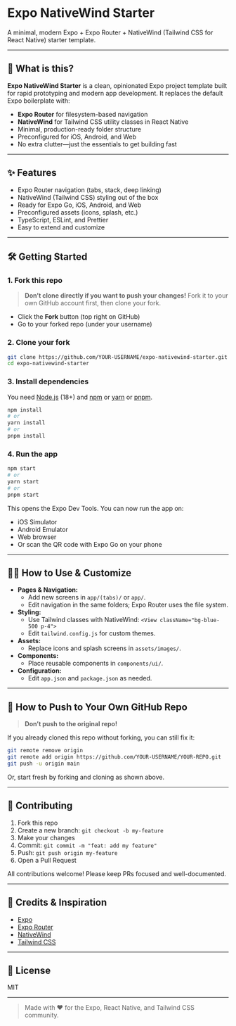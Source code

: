 # Expo NativeWind Starter

A minimal, modern Expo + Expo Router + NativeWind (Tailwind CSS for React Native) starter template.

---

## 🚀 What is this?

**Expo NativeWind Starter** is a clean, opinionated Expo project template built for rapid prototyping and modern app development. It replaces the default Expo boilerplate with:

- **Expo Router** for filesystem-based navigation
- **NativeWind** for Tailwind CSS utility classes in React Native
- Minimal, production-ready folder structure
- Preconfigured for iOS, Android, and Web
- No extra clutter—just the essentials to get building fast

---

## ✨ Features

- Expo Router navigation (tabs, stack, deep linking)
- NativeWind (Tailwind CSS) styling out of the box
- Ready for Expo Go, iOS, Android, and Web
- Preconfigured assets (icons, splash, etc.)
- TypeScript, ESLint, and Prettier
- Easy to extend and customize

---

## 🛠️ Getting Started

### 1. **Fork this repo**

> **Don’t clone directly if you want to push your changes!**
> Fork it to your own GitHub account first, then clone your fork.

- Click the **Fork** button (top right on GitHub)
- Go to your forked repo (under your username)

### 2. **Clone your fork**

```sh
git clone https://github.com/YOUR-USERNAME/expo-nativewind-starter.git
cd expo-nativewind-starter
```

### 3. **Install dependencies**

You need [Node.js](https://nodejs.org/) (18+) and [npm](https://www.npmjs.com/) or [yarn](https://yarnpkg.com/) or [pnpm](https://pnpm.io/).

```sh
npm install
# or
yarn install
# or
pnpm install
```

### 4. **Run the app**

```sh
npm start
# or
yarn start
# or
pnpm start
```

This opens the Expo Dev Tools. You can now run the app on:

- iOS Simulator
- Android Emulator
- Web browser
- Or scan the QR code with Expo Go on your phone

---

## 🧑‍💻 How to Use & Customize

- **Pages & Navigation:**
  - Add new screens in `app/(tabs)/` or `app/`.
  - Edit navigation in the same folders; Expo Router uses the file system.
- **Styling:**
  - Use Tailwind classes with NativeWind: `<View className="bg-blue-500 p-4">`
  - Edit `tailwind.config.js` for custom themes.
- **Assets:**
  - Replace icons and splash screens in `assets/images/`.
- **Components:**
  - Place reusable components in `components/ui/`.
- **Configuration:**
  - Edit `app.json` and `package.json` as needed.

---

## 📝 How to Push to Your Own GitHub Repo

> **Don’t push to the original repo!**

If you already cloned this repo without forking, you can still fix it:

```sh
git remote remove origin
git remote add origin https://github.com/YOUR-USERNAME/YOUR-REPO.git
git push -u origin main
```

Or, start fresh by forking and cloning as shown above.

---

## 🤝 Contributing

1. Fork this repo
2. Create a new branch: `git checkout -b my-feature`
3. Make your changes
4. Commit: `git commit -m "feat: add my feature"`
5. Push: `git push origin my-feature`
6. Open a Pull Request

All contributions welcome! Please keep PRs focused and well-documented.

---

## 🙏 Credits & Inspiration

- [Expo](https://expo.dev/)
- [Expo Router](https://expo.github.io/router/docs)
- [NativeWind](https://www.nativewind.dev/)
- [Tailwind CSS](https://tailwindcss.com/)

---

## 📄 License

MIT

---

> Made with ❤️ for the Expo, React Native, and Tailwind CSS community.
